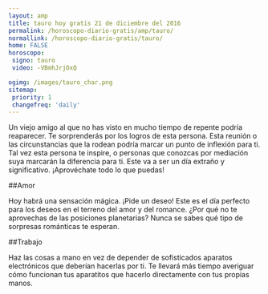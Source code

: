 ```yaml
---
layout: amp
title: tauro hoy gratis 21 de diciembre del 2016 
permalink: /horoscopo-diario-gratis/amp/tauro/
normallink: /horoscopo-diario-gratis/tauro/
home: FALSE
horoscopo:
 signo: tauro
 video: -VBmhJrjOxQ

ogimg: /images/tauro_char.png
sitemap:
 priority: 1
 changefreq: 'daily'
---
```



Un viejo amigo al que no has visto en mucho tiempo de repente podría reaparecer. Te sorprenderás por los logros de esta persona. Esta reunión o las circunstancias que la rodean podría marcar un punto de inflexión para ti. Tal vez esta persona te inspire, o personas que conozcas por mediación suya marcarán la diferencia para ti. Este va a ser un día extraño y significativo. ¡Aprovéchate todo lo que puedas!

##Amor

Hoy habrá una sensación mágica. ¡Pide un deseo! Este es el día perfecto para los deseos en el terreno del amor y del romance. ¿Por qué no te aprovechas de las posiciones planetarias? Nunca se sabes qué tipo de sorpresas románticas te esperan.

##Trabajo

Haz las cosas a mano en vez de depender de sofisticados aparatos electrónicos que deberían hacerlas por ti. Te llevará más tiempo averiguar cómo funcionan tus aparatitos que hacerlo directamente con tus propias manos.